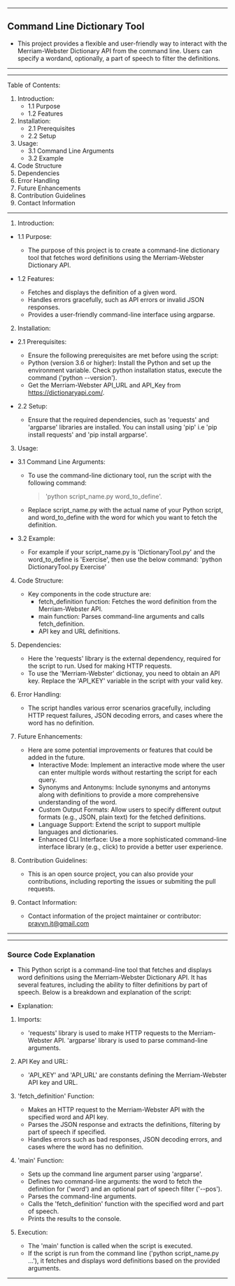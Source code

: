 **************************************************************************************                    
## Command Line Dictionary Tool

* This project provides a flexible and user-friendly way to interact with the Merriam-Webster Dictionary API from the command line. Users can specify a wordand, optionally, a part of speech to filter the definitions.

***************************************************************************************

***************************************************************************************
Table of Contents:
1. Introduction:
    - 1.1 Purpose
    - 1.2 Features
2. Installation:
    - 2.1 Prerequisites
    - 2.2 Setup
3. Usage:
    - 3.1 Command Line Arguments
    - 3.2 Example
4. Code Structure
5. Dependencies
6. Error Handling
7. Future Enhancements
8. Contribution Guidelines
9. Contact Information
***************************************************************************************


1. Introduction:

- 1.1 Purpose:
    * The purpose of this project is to create a command-line dictionary tool that fetches word definitions using the Merriam-Webster Dictionary API.

- 1.2 Features:
    * Fetches and displays the definition of a given word.
    * Handles errors gracefully, such as API errors or invalid JSON responses.
    * Provides a user-friendly command-line interface using argparse.

2. Installation:

- 2.1 Prerequisites:
    * Ensure the following prerequisites are met before using the script:
    * Python (version 3.6 or higher): Install the Python and set up the         environment variable. Check python installation status, execute the command ('python --version').
    * Get the Merriam-Webster API_URL and API_Key from https://dictionaryapi.com/. 

- 2.2 Setup:
    * Ensure that the required dependencies, such as 'requests' and 'argparse' libraries are installed. You can install using 'pip' i.e 'pip install requests' and 'pip install argparse'.

3. Usage:

- 3.1 Command Line Arguments:
    * To use the command-line dictionary tool, run the script with the following command:   
        > 'python script_name.py word_to_define'.
    * Replace script_name.py with the actual name of your Python script, and word_to_define with the word for which you want to fetch the definition.
    
- 3.2 Example:
    * For example if your script_name.py is 'DictionaryTool.py' and the word_to_define is 'Exercise', then use the below command:
            'python DictionaryTool.py Exercise'

4. Code Structure:

    * Key components in the code structure are:
        * fetch_definition function: Fetches the word definition from the Merriam-Webster API.
        * main function: Parses command-line arguments and calls fetch_definition.
        * API key and URL definitions.

5. Dependencies:

    * Here the 'requests' library is the external dependency, required for the script to run. Used for making HTTP requests.
    * To use the 'Merriam-Webster' dictionay, you need to obtain an API key. Replace the 'API_KEY' variable in the script with your valid key.

6. Error Handling:

    * The script handles various error scenarios gracefully, including HTTP request failures, JSON decoding errors, and cases where the word has no definition.

7. Future Enhancements:

    * Here are some potential improvements or features that could be added in the future.
        * Interactive Mode:
            Implement an interactive mode where the user can enter multiple words without restarting the script for each query.
        * Synonyms and Antonyms:
            Include synonyms and antonyms along with definitions to provide a more comprehensive understanding of the word.
        * Custom Output Formats:
            Allow users to specify different output formats (e.g., JSON, plain text) for the fetched definitions.
        * Language Support:
            Extend the script to support multiple languages and dictionaries.
        * Enhanced CLI Interface:
            Use a more sophisticated command-line interface library (e.g., click) to provide a better user experience.

8. Contribution Guidelines:

    * This is an open source project, you can also provide your contributions, including reporting the issues or submiting the pull requests.


9. Contact Information:

    * Contact information of the project maintainer or contributor: pravyn.it@gmail.com

***************************************************************************************


***************************************************************************************
### Source Code Explanation

* This Python script is a command-line tool that fetches and displays word definitions using the Merriam-Webster Dictionary API. It has several features, including the ability to filter definitions by part of speech. Below is a breakdown and explanation of the script:

* Explanation:

1. Imports:
    * 'requests' library is used to make HTTP requests to the Merriam-Webster API.
    'argparse' library is used to parse command-line arguments.

2. API Key and URL:
    * 'API_KEY' and 'API_URL' are constants defining the Merriam-Webster API key and URL.
      
3. 'fetch_definition' Function:
    * Makes an HTTP request to the Merriam-Webster API with the specified word and API key.
    * Parses the JSON response and extracts the definitions, filtering by part of speech if specified.
    * Handles errors such as bad responses, JSON decoding errors, and cases where the word has no definition.

4. 'main' Function:
    * Sets up the command line argument parser using 'argparse'.
    * Defines two command-line arguments: the word to fetch the definition for ('word') and an optional part of speech filter ('--pos').
    * Parses the command-line arguments.
    * Calls the 'fetch_definition' function with the specified word and part of speech.
    * Prints the results to the console.

5. Execution:
    * The 'main' function is called when the script is executed.
    * If the script is run from the command line ('python script_name.py ...'), it fetches and displays word definitions based on the provided arguments.

***************************************************************************************
